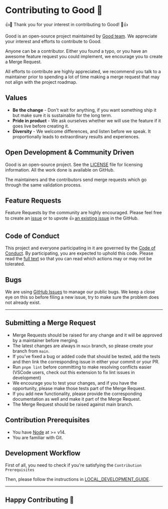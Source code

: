# Contributing to Good 🌸

👍🎉 Thank you for your interest in contributing to Good! 🎉👍

Good is an open-source project maintained by [Good team](https://github.com/bcharity). We appreciate your interest and efforts to contribute to Good.

Anyone can be a contributor. Either you found a typo, or you have an awesome feature request you could implement, we encourage you to create a Merge Request.

All efforts to contribute are highly appreciated, we recommend you talk to a maintainer prior to spending a lot of time making a merge request that may not align with the project roadmap.

## Values

- **Be the change** - Don't wait for anything, if you want something ship it but make sure it is sustainable for the long term.
- **Pride in product** - We ask ourselves whether we will use the feature if it goes live before creating it.
- **Diversity** - We welcome differences, and listen before we speak. It proportionally leads to extraordinary results and experiences.

## Open Development & Community Driven

Good is an open-source project. See the [LICENSE](https://github.com/bcharity/good/blob/main/LICENSE) file for licensing information. All the work done is available on GitHub.

The maintainers and the contributors send merge requests which go through the same validation process.

## Feature Requests

Feature Requests by the community are highly encouraged. Please feel free to create an [issue](https://github.com/bcharity/good/issues/new) or to upvote 👍 [an existing issue](https://github.com/bcharity/good/issues) in the GitHub.

## Code of Conduct

This project and everyone participating in it are governed by the [Code of Conduct](https://github.com/bcharity/good/blob/main/CODE_OF_CONDUCT.md). By participating, you are expected to uphold this code. Please read the [full text](https://github.com/bcharity/good/blob/main/CODE_OF_CONDUCT.md) so that you can read which actions may or may not be tolerated.

## Bugs

We are using [GitHub Issues](https://github.com/bcharity/good/issues) to manage our public bugs. We keep a close eye on this so before filing a new issue, try to make sure the problem does not already exist.

---

## Submitting a Merge Request

- Merge Requests should be raised for any change and it will be approved by a maintainer before merging.
- The latest changes are always in `main` branch, so please create your branch from `main`.
- If you’ve fixed a bug or added code that should be tested, add the tests and then link the corresponding issue in either your commit or your PR.
- Run `pnpm lint` before committing to make resolving conflicts easier (VSCode users, check out this extension to fix lint issues in development)
- We encourage you to test your changes, and if you have the opportunity, please make those tests part of the Merge Request.
- If you add new functionality, please provide the corresponding documentation as well and make it part of the Merge Request.
- The Merge Request should be raised against main branch.

## Contribution Prerequisites

- You have [Node](https://nodejs.org/en/) at >= v14.
- You are familiar with Git.

## Development Workflow

First of all, you need to check if you're satisfying the `Contribution Prerequisites`

Then, please follow the instructions in [LOCAL_DEVELOPMENT_GUIDE](docs/development.md).

---

## Happy Contributing 🥳
